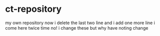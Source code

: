 # ct-repository
my own repository
now i delete the last two line
and i add one more line
i come here twice time
no! i change these but why have noting change
